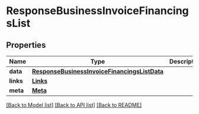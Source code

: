# ResponseBusinessInvoiceFinancingsList

## Properties
Name | Type | Description | Notes
------------ | ------------- | ------------- | -------------
**data** | [**ResponseBusinessInvoiceFinancingsListData**](ResponseBusinessInvoiceFinancingsListData.md) |  | 
**links** | [**Links**](Links.md) |  | 
**meta** | [**Meta**](Meta.md) |  | 

[[Back to Model list]](../README.md#documentation-for-models) [[Back to API list]](../README.md#documentation-for-api-endpoints) [[Back to README]](../README.md)


